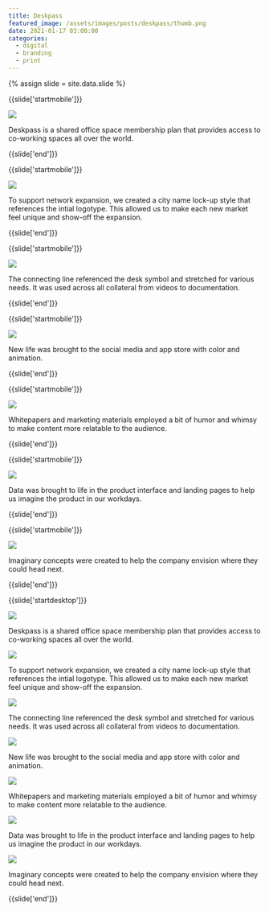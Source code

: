 ```yaml
---
title: Deskpass
featured_image: /assets/images/posts/deskpass/thumb.png
date: 2021-01-17 03:00:00
categories:
  - digital
  - branding
  - print
---
```


{% assign slide = site.data.slide %}

{{slide['startmobile']}}

<div>
  <img
    class='full-height' 
    src='{{ site.url }}/assets/images/posts/deskpass/desktop-mobile-1.png'
  />
</div>

<p class="bg">Deskpass is a shared office space membership plan that provides access to co-working spaces all over the world.</p>

{{slide['end']}}

{{slide['startmobile']}}

<div>
  <img
    class='full-height' 
    src='{{ site.url }}/assets/images/posts/deskpass/desktop-mobile-2.png'
  />
</div>

<p class="bg">To support network expansion, we created a city name lock-up style that references the intial logotype. This allowed us to make each new market feel unique and show-off the expansion.</p>

{{slide['end']}}

{{slide['startmobile']}}

<div>
  <img
    class='full-height' 
    src='{{ site.url }}/assets/images/posts/deskpass/desktop-mobile-3.png'
  />
</div>

<p class="bg">The connecting line referenced the desk symbol and stretched for various needs. It was used across all collateral from videos to documentation.</p>

{{slide['end']}}

{{slide['startmobile']}}

<div>
  <img
    class='full-height' 
    src='{{ site.url }}/assets/images/posts/deskpass/desktop-mobile-4.png'
  />
</div>

<p class="bg">New life was brought to the social media and app store with color and animation.</p>

{{slide['end']}}

{{slide['startmobile']}}

<div>
  <img
    class='full-height' 
    src='{{ site.url }}/assets/images/posts/deskpass/desktop-mobile-5.png'
  />
</div>

<p class="bg">Whitepapers and marketing materials employed a bit of humor and whimsy to make content more relatable to the audience.</p>

{{slide['end']}}

{{slide['startmobile']}}

<div>
  <img
    class='full-height' 
    src='{{ site.url }}/assets/images/posts/deskpass/desktop-mobile-6.png'
  />
</div>

<p class="bg">Data was brought to life in the product interface and landing pages to help us imagine the product in our workdays.</p>

{{slide['end']}}

{{slide['startmobile']}}

<div>
  <img
    class='full-height' 
    src='{{ site.url }}/assets/images/posts/deskpass/desktop-mobile-7.png'
  />
</div>

<p class="bg">Imaginary concepts were created to help the company envision where they could head next.</p>

{{slide['end']}}

{{slide['startdesktop']}}

<div>
  <img
    class='full-width' 
    src='{{ site.url }}/assets/images/posts/deskpass/deskpass-1.jpg'
  />
</div>

<p class="bg">Deskpass is a shared office space membership plan that provides access to co-working spaces all over the world.</p>

<div>
  <img
    src='{{ site.url }}/assets/images/posts/deskpass/desktop-grid-1.png'
  />
</div>

<p class="bg">To support network expansion, we created a city name lock-up style that references the intial logotype. This allowed us to make each new market feel unique and show-off the expansion.</p>

<div>
  <img
    src='{{ site.url }}/assets/images/posts/deskpass/desktop-grid-2.png'
  />
</div>

<p class="bg">The connecting line referenced the desk symbol and stretched for various needs. It was used across all collateral from videos to documentation.</p>

<div>
  <img
    src='{{ site.url }}/assets/images/posts/deskpass/desktop-grid-3.png'
  />
</div>

<p class="bg">New life was brought to the social media and app store with color and animation.</p>

<div>
  <img
    src='{{ site.url }}/assets/images/posts/deskpass/desktop-grid-4.png'
  />
</div>

<p class="bg">Whitepapers and marketing materials employed a bit of humor and whimsy to make content more relatable to the audience.</p>

<div>
  <img
    src='{{ site.url }}/assets/images/posts/deskpass/desktop-grid-5.png'
  />
</div>

<p class="bg">Data was brought to life in the product interface and landing pages to help us imagine the product in our workdays.</p>

<div>
  <img
    src='{{ site.url }}/assets/images/posts/deskpass/desktop-grid-6.png'
  />
</div>

<p class="bg">Imaginary concepts were created to help the company envision where they could head next.</p>

{{slide['end']}}
